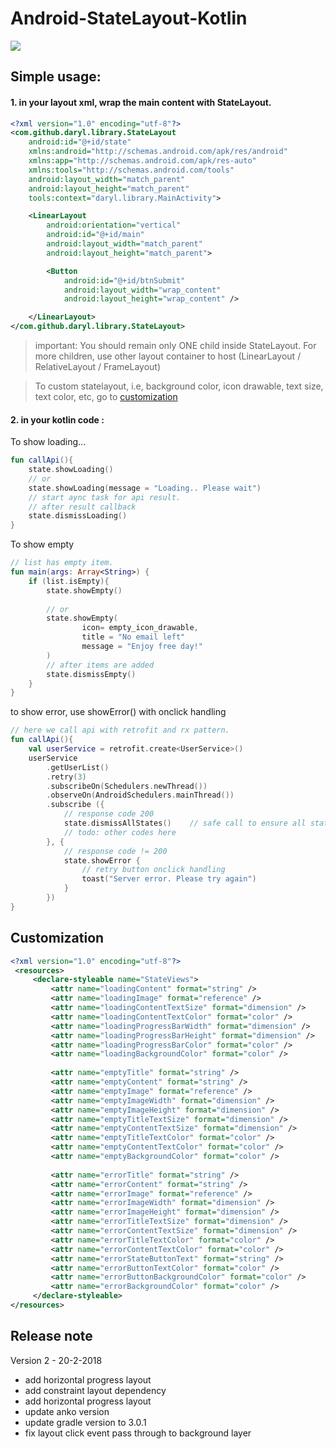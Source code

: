 # Android-StateLayout-Kotlin
[![](https://jitpack.io/v/darylsze/Android-StateLayout-Kotlin.svg)](https://jitpack.io/#darylsze/Android-StateLayout-Kotlin)

Simple usage:
---
#### 1. in your layout xml, wrap the main content with StateLayout.
```xml
<?xml version="1.0" encoding="utf-8"?>
<com.github.daryl.library.StateLayout
    android:id="@+id/state"
    xmlns:android="http://schemas.android.com/apk/res/android"
    xmlns:app="http://schemas.android.com/apk/res-auto"
    xmlns:tools="http://schemas.android.com/tools"
    android:layout_width="match_parent"
    android:layout_height="match_parent"
    tools:context="daryl.library.MainActivity">

    <LinearLayout
        android:orientation="vertical"
        android:id="@+id/main"
        android:layout_width="match_parent"
        android:layout_height="match_parent">

        <Button
            android:id="@+id/btnSubmit"
            android:layout_width="wrap_content"
            android:layout_height="wrap_content" />

    </LinearLayout>
</com.github.daryl.library.StateLayout>
```

> important: You should remain only ONE child inside StateLayout. For more children, use other layout container to host (LinearLayout / RelativeLayout / FrameLayout)

> To custom statelayout, i.e, background color, icon drawable, text size, text color, etc, go to [customization](#customization)

#### 2. in your kotlin code : 
To show loading...
```kotlin
fun callApi(){
    state.showLoading()
    // or
    state.showLoading(message = "Loading.. Please wait")
    // start aync task for api result.
    // after result callback
    state.dismissLoading()
}

```

To show empty
```kotlin
// list has empty item.
fun main(args: Array<String>) {
    if (list.isEmpty){
        state.showEmpty()
        
        // or
        state.showEmpty(
                icon= empty_icon_drawable,	
                title = "No email left"
                message = "Enjoy free day!"
        )
        // after items are added
        state.dismissEmpty()
    }
}


```

to show error, use showError() with onclick handling
```kotlin
// here we call api with retrofit and rx pattern.
fun callApi(){
    val userService = retrofit.create<UserService>()
    userService
        .getUserList()
        .retry(3)
        .subscribeOn(Schedulers.newThread())
        .observeOn(AndroidSchedulers.mainThread())
        .subscribe ({
            // response code 200
            state.dismissAllStates()    // safe call to ensure all state views are gone.
            // todo: other codes here
        }, {
            // response code != 200
            state.showError {
            	// retry button onclick handling
                toast("Server error. Please try again")
            }
        })
}
```

<a name="customization"></a>Customization
--
```xml
<?xml version="1.0" encoding="utf-8"?>
 <resources>
     <declare-styleable name="StateViews">
         <attr name="loadingContent" format="string" />
         <attr name="loadingImage" format="reference" />
         <attr name="loadingContentTextSize" format="dimension" />
         <attr name="loadingContentTextColor" format="color" />
         <attr name="loadingProgressBarWidth" format="dimension" />
         <attr name="loadingProgressBarHeight" format="dimension" />
         <attr name="loadingProgressBarColor" format="color" />
         <attr name="loadingBackgroundColor" format="color" />
 
         <attr name="emptyTitle" format="string" />
         <attr name="emptyContent" format="string" />
         <attr name="emptyImage" format="reference" />
         <attr name="emptyImageWidth" format="dimension" />
         <attr name="emptyImageHeight" format="dimension" />
         <attr name="emptyTitleTextSize" format="dimension" />
         <attr name="emptyContentTextSize" format="dimension" />
         <attr name="emptyTitleTextColor" format="color" />
         <attr name="emptyContentTextColor" format="color" />
         <attr name="emptyBackgroundColor" format="color" />
 
         <attr name="errorTitle" format="string" />
         <attr name="errorContent" format="string" />
         <attr name="errorImage" format="reference" />
         <attr name="errorImageWidth" format="dimension" />
         <attr name="errorImageHeight" format="dimension" />
         <attr name="errorTitleTextSize" format="dimension" />
         <attr name="errorContentTextSize" format="dimension" />
         <attr name="errorTitleTextColor" format="color" />
         <attr name="errorContentTextColor" format="color" />
         <attr name="errorStateButtonText" format="string" />
         <attr name="errorButtonTextColor" format="color" />
         <attr name="errorButtonBackgroundColor" format="color" />
         <attr name="errorBackgroundColor" format="color" />
     </declare-styleable>
</resources>
```

<a name="release-note"></a>Release note
--
Version 2 - 20-2-2018
- add horizontal progress layout
- add constraint layout dependency
- add horizontal progress layout
- update anko version
- update gradle version to 3.0.1
- fix layout click event pass through to background layer
